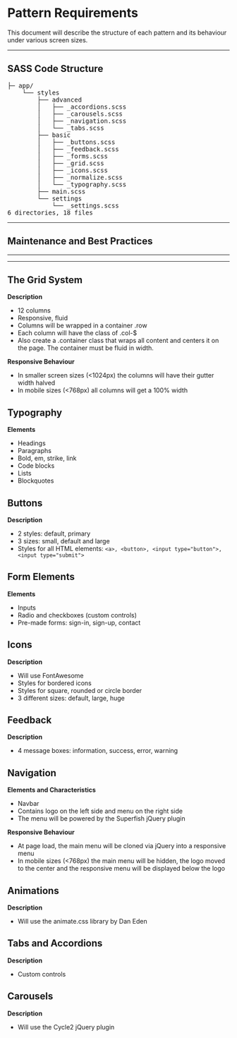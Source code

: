 # Pattern Requirements

This document will describe the structure of each pattern and its behaviour under various screen sizes.

-------------------------------------------------------------------------------
## SASS Code Structure
<pre>
├─ app/
    └── styles
        ├── advanced
        │   ├── _accordions.scss
        │   ├── _carousels.scss
        │   ├── _navigation.scss
        │   └── _tabs.scss
        ├── basic
        │   ├── _buttons.scss
        │   ├── _feedback.scss
        │   ├── _forms.scss
        │   ├── _grid.scss
        │   ├── _icons.scss
        │   ├── _normalize.scss
        │   └── _typography.scss
        ├── main.scss
        └── settings
            └── _settings.scss
6 directories, 18 files
</pre>
-------------------------------------------------------------------------------
## Maintenance and Best Practices
-------------------------------------------------------------------------------


 
-------------------------------------------------------------------------------


## The Grid System

**Description**

- 12 columns
- Responsive, fluid
- Columns will be wrapped in a container .row
- Each column will have the class of .col-$
- Also create a .container class that wraps all content and centers it on the page. The container must be fluid in width.

**Responsive Behaviour**

- In smaller screen sizes (<1024px) the columns will have their gutter width halved
- In mobile sizes (<768px) all columns will get a 100% width

## Typography

**Elements**

- Headings
- Paragraphs
- Bold, em, strike, link
- Code blocks
- Lists
- Blockquotes

## Buttons

**Description**

- 2 styles: default, primary
- 3 sizes: small, default and large
- Styles for all HTML elements: `<a>, <button>, <input type="button">, <input type="submit">`

## Form Elements

**Elements**

- Inputs
- Radio and checkboxes (custom controls)
- Pre-made forms: sign-in, sign-up, contact

## Icons

**Description**

- Will use FontAwesome
- Styles for bordered icons
- Styles for square, rounded or circle border
- 3 different sizes: default, large, huge

## Feedback

**Description**

- 4 message boxes: information, success, error, warning

## Navigation

**Elements and Characteristics**

- Navbar
- Contains logo on the left side and menu on the right side
- The menu will be powered by the Superfish jQuery plugin

**Responsive Behaviour**

- At page load, the main menu will be cloned via jQuery into a responsive menu
- In mobile sizes (<768px) the main menu will be hidden, the logo moved to the center and the responsive menu will be displayed below the logo

## Animations

**Description**

- Will use the animate.css library by Dan Eden

## Tabs and Accordions

**Description**

- Custom controls

## Carousels

**Description**

- Will use the Cycle2 jQuery plugin